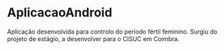 # AplicacaoAndroid
Aplicação desenvolvida para controlo do período fértil feminino.
Surgiu do projeto de estágio, a desenvolver para o CISUC em Coimbra. 

